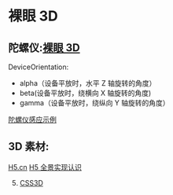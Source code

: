 <!--
 * @Author: TerryMin
 * @Date: 2022-10-12 07:26:48
 * @LastEditors: TerryMin
 * @LastEditTime: 2023-08-08 10:42:54
 * @Description: file not
-->

# 裸眼 3D

## 陀螺仪:[裸眼 3D](https://developer.aliyun.com/article/896923)

DeviceOrientation:

- alpha（设备平放时，水平 Z 轴旋转的角度）
- beta(设备平放时，绕横向 X 轴旋转的角度)
- gamma（设备平放时，绕纵向 Y 轴旋转的角度）

[陀螺仪感应示例](https://juejin.cn/post/6844903457384562701#heading-4)

## 3D 素材:

[H5.cn](https://www.ih5.cn/not-logged-in/work-show/custom-case-page)
[H5 全景实现认识](https://blog.csdn.net/lunahaijiao/article/details/118077691)

5. [CSS3D](https://github.com/shrekshrek)
